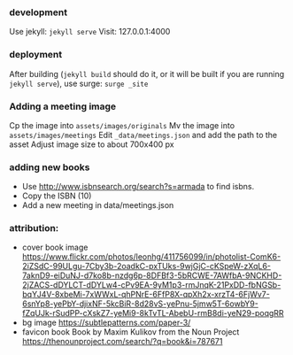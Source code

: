 ### development

Use jekyll: `jekyll serve`
Visit: 127.0.0.1:4000

### deployment

After building (`jekyll build` should do it, or it will be built if you are
running `jekyll serve`),
use surge: `surge _site`

### Adding a meeting image

Cp the image into `assets/images/originals`
Mv the image into `assets/images/meetings`
Edit `_data/meetings.json` and add the path to the asset
Adjust image size to about 700x400 px

### adding new books

 * Use http://www.isbnsearch.org/search?s=armada to find isbns.
 * Copy the ISBN (10)
 * Add a new meeting in data/meetings.json


### attribution:

 * cover book image
   https://www.flickr.com/photos/leonhg/411756099/in/photolist-ComK6-2iZSdC-99ULgu-7Cby3b-2oadkC-pxTUks-9wjGjC-cKSpeW-zXqL6-7aknD9-eiDuNJ-d7ko8b-nzdg6p-8DFBf3-5bRCWE-7AWfbA-9NCKHD-2jZACS-dDYLCT-dDYLw4-cPv9EA-9yM1p3-rmJnqK-21PxDD-fbNGSb-bqYJ4V-8xbeMi-7xWWxL-qhPNrE-6FfP8X-qpXh2x-xrzT4-6FjWv7-6snYp8-yePbY-djixNF-5kcBiR-8d28vS-yePnu-5jmw5T-6owbY9-fZqUJk-rSudPP-cXskZ7-yeMi9-8kTvTL-AbebU-rmB8di-yeN29-poqgRR
 * bg image https://subtlepatterns.com/paper-3/
 * favicon book Book by Maxim Kulikov from the Noun Project https://thenounproject.com/search/?q=book&i=787671
